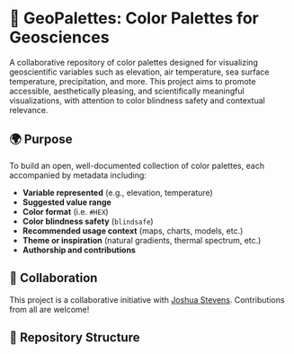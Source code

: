 # 🎨 GeoPalettes: Color Palettes for Geosciences

A collaborative repository of color palettes designed for visualizing geoscientific variables such as elevation, air temperature, sea surface temperature, precipitation, and more. This project aims to promote accessible, aesthetically pleasing, and scientifically meaningful visualizations, with attention to color blindness safety and contextual relevance.

## 🌍 Purpose

To build an open, well-documented collection of color palettes, each accompanied by metadata including:

- **Variable represented** (e.g., elevation, temperature)
- **Suggested value range**
- **Color format** (i.e. `#HEX`)
- **Color blindness safety** (`blindsafe`)
- **Recommended usage context** (maps, charts, models, etc.)
- **Theme or inspiration** (natural gradients, thermal spectrum, etc.)
- **Authorship and contributions**

## 🤝 Collaboration

This project is a collaborative initiative with [Joshua Stevens](@jscarto). Contributions from all are welcome!

## 📁 Repository Structure

